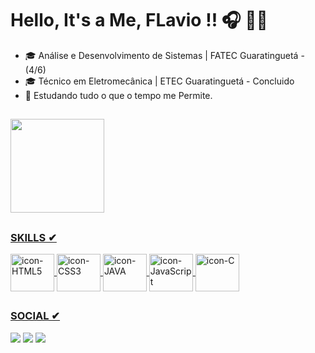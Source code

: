 # Hello, It's a Me, FLavio !! 🎧 👨‍💻

- 🎓 Análise e Desenvolvimento de Sistemas | FATEC Guaratinguetá - (4/6)
- 🎓 Técnico em Eletromecânica | ETEC Guaratinguetá - Concluido
- 📜 Estudando tudo o que o tempo me Permite.
##
<div style="display: inline_block">
    <a href="https://github.com/FLviin">
    <img height="150em" src="https://github-readme-stats.vercel.app/api/top-langs/?username=FLviin&layout=compact&theme=gotham&https://github.com/FLviin/github-readme-stats)">
</div>
    
##
    
### SKILLS ✔
<div style="display: inline_block">
    <img align="center" alt="icon-HTML5" height="60" width="70" src="https://cdn.jsdelivr.net/gh/devicons/devicon/icons/html5/html5-original-wordmark.svg">
    <img align="center" alt="icon-CSS3" height="60" width="70" src="https://cdn.jsdelivr.net/gh/devicons/devicon/icons/css3/css3-plain-wordmark.svg">
    <img align="center" alt="icon-JAVA" height="60" width="70" src="https://cdn.jsdelivr.net/gh/devicons/devicon/icons/java/java-original-wordmark.svg">
    <img align="center" alt="icon-JavaScript" height="60" width="70" src="https://cdn.jsdelivr.net/gh/devicons/devicon/icons/javascript/javascript-original.svg">
    <img align="center" alt="icon-C" height="60" width="70" src="https://cdn.jsdelivr.net/gh/devicons/devicon/icons/c/c-original.svg">
</div>

##
    
### SOCIAL ✔
 <div>
     <a href="https://www.linkedin.com/in/flavio-go/" alt="Linkedin" target="_blank"> <img src="https://img.shields.io/badge/LinkedIn-0077B5?style=for-the-badge&logo=linkedin&logoColor=white"></a>
     <a href="mailto:nfs_flavio@hotmail.com"><img src="https://img.shields.io/badge/Microsoft_Outlook-0078D4?style=for-the-badge&logo=microsoft-outlook&logoColor=white"></a>
     <a href="https://github.com/FLviin" alt="GitHub" target="_blank"> <img src="https://img.shields.io/badge/GitHub-100000?style=for-the-badge&logo=github&logoColor=white"></a>
 </div>
    

    
